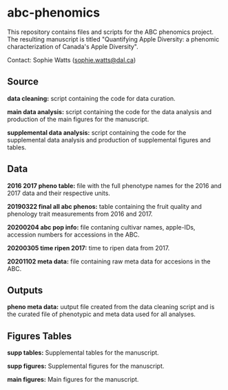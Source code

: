 # abc-phenomics

This repository contains files and scripts for the ABC phenomics project. The resulting manuscript is titled "Quantifying Apple Diversity: a phenomic characterization of Canada's Apple Diversity".

Contact: Sophie Watts (sophie.watts@dal.ca)


## Source

**data cleaning:** script containing the code for data curation.

**main data analysis:** script containing the code for the data analysis and production of the main figures for the manuscript.

**supplemental data analysis:** script containing the code for the supplemental data analysis and production of supplemental figures and tables.


## Data

**2016 2017 pheno table:** file with the full phenotype names for the 2016 and 2017 data and their respective units.

**20190322 final all abc phenos:** table containing the fruit quality and phenology trait measurements from 2016 and 2017.

**20200204 abc pop info:** file contaning cultivar names, apple-IDs, accession numbers for accessions in the ABC.

**20200305 time ripen 2017:** time to ripen data from 2017.

**20201102 meta data:** file containing raw meta data for accesions in the ABC.


## Outputs

**pheno meta data:** uutput file created from the data cleaning script and is the curated file of phenotypic and meta data used for all analyses.

## Figures Tables

**supp tables:** Supplemental tables for the manuscript.

**supp figures:** Supplemental figures for the manuscript.

**main figures:** Main figures for the manuscript.